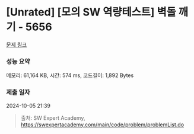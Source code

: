 # [Unrated] [모의 SW 역량테스트] 벽돌 깨기 - 5656 

[문제 링크](https://swexpertacademy.com/main/code/problem/problemDetail.do?contestProbId=AWXRQm6qfL0DFAUo) 

### 성능 요약

메모리: 61,164 KB, 시간: 574 ms, 코드길이: 1,892 Bytes

### 제출 일자

2024-10-05 21:39



> 출처: SW Expert Academy, https://swexpertacademy.com/main/code/problem/problemList.do